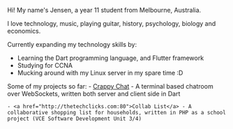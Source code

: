 Hi! My name's Jensen, a year 11 student from Melbourne, Australia.

I love technology, music, playing guitar, history, psychology, biology and economics.

Currently expanding my technology skills by:
- Learning the Dart programming language, and Flutter framework
- Studying for CCNA
- Mucking around with my Linux server in my spare time :D


Some of my projects so far:
    - <a href="https://github.com/jensen-lloyd/crappy_chat">Crappy Chat</a> - A terminal based chatroom over WebSockets, written both server and client side in Dart

    - <a href="http://thetechclicks.com:80">Collab List</a> - A collaborative shopping list for households, written in PHP as a school project (VCE Software Development Unit 3/4)

